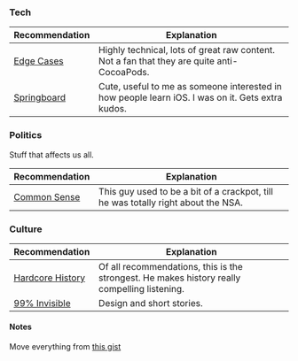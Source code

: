 ### Tech 

| Recommendation       | Explanation |
| -------------------- |-------------|
| [Edge Cases](http://edgecasesshow.com) | Highly technical, lots of great raw content. Not a fan that they are quite anti-CocoaPods.|
| [Springboard](http://springboardshow.com) | Cute, useful to me as someone interested in how people learn iOS. I was on it. Gets extra kudos. |

### Politics

Stuff that affects us all.

| Recommendation       | Explanation |
| -------------------- |-------------|
| [Common Sense](http://dancarlin.com) | This guy used to be a bit of a crackpot, till he was totally right about the NSA.|

### Culture

| Recommendation       | Explanation |
| -------------------- |-------------|
| [Hardcore History](http://dancarlin.com) | Of all recommendations, this is the strongest. He makes history really compelling listening.|
| [99% Invisible](http://99percentinvisible.prx.org) | Design and short stories.|

#### Notes

Move everything from [this gist](https://gist.github.com/orta/8438034)